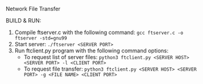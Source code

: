 Network File Transfer

BUILD & RUN:

1. Compile ftserver.c with the following command: `gcc ftserver.c -o ftserver -std=gnu99`
2. Start server: `./ftserver <SERVER PORT>`
3. Run ftclient.py program with the following command options:
    - To request list of server files: `python3 ftclient.py <SERVER HOST> <SERVER PORT> -l <CLIENT PORT>`
    - To request file transfer: `python3 ftclient.py <SERVER HOST> <SERVER PORT> -g <FILE NAME> <CLIENT PORT>`